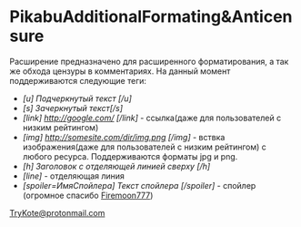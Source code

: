 # PikabuAdditionalFormating&Anticensure

Расширение предназначено для расширенного форматирования, а так же обхода цензуры в комментариях. На данный момент поддерживаются следующие теги:

* *[u] Подчеркнутый текст [/u]*
* *[s] Зачеркнутый текст[/s]*
* *[link] http://google.com/ [/link]* - ссылка(даже для пользователей с низким рейтингом)
* *[img] http://somesite.com/dir/img.png [/img]* - вствка изображения(даже для пользователей с низким рейтингом) с любого ресурса. Поддерживаются форматы jpg и png.
* *[h] Заголовок с отделяющей линией сверху [/h]*
* *[line]* - отделяющая линия
* *[spoiler=ИмяСпойлера] Текст спойлера [/spoiler]* - спойлер (огромное спасибо [Firemoon777](https://github.com/Firemoon777))

TryKote@protonmail.com
